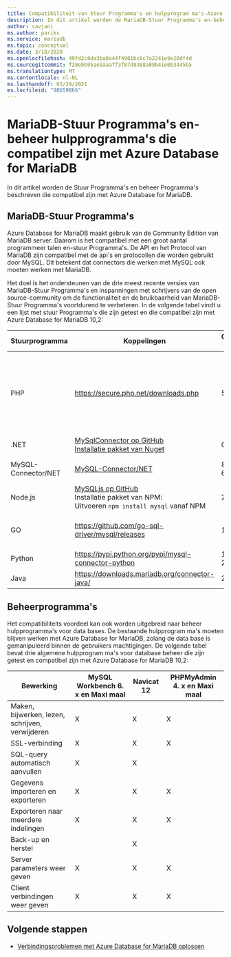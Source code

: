 ```yaml
---
title: Compatibiliteit van Stuur Programma's en hulpprogram ma's-Azure Database for MariaDB
description: In dit artikel worden de MariaDB-Stuur Programma's en-beheer Programma's beschreven die compatibel zijn met Azure Database for MariaDB.
author: savjani
ms.author: pariks
ms.service: mariadb
ms.topic: conceptual
ms.date: 3/18/2020
ms.openlocfilehash: 49fd2c8da3ba0a44f4901bc6c7a2241e9e20df4d
ms.sourcegitcommit: f28ebb95ae9aaaff3f87d8388a09b41e0b3445b5
ms.translationtype: MT
ms.contentlocale: nl-NL
ms.lasthandoff: 03/29/2021
ms.locfileid: "98659866"
---
```

# <a name="mariadb-drivers-and-management-tools-compatible-with-azure-database-for-mariadb"></a>MariaDB-Stuur Programma's en-beheer hulpprogramma's die compatibel zijn met Azure Database for MariaDB

In dit artikel worden de Stuur Programma's en beheer Programma's beschreven die compatibel zijn met Azure Database for MariaDB.

## <a name="mariadb-drivers"></a>MariaDB-Stuur Programma's

Azure Database for MariaDB maakt gebruik van de Community Edition van MariaDB server. Daarom is het compatibel met een groot aantal programmeer talen en-stuur Programma's. De API en het Protocol van MariaDB zijn compatibel met de api's en protocollen die worden gebruikt door MySQL. Dit betekent dat connectors die werken met MySQL ook moeten werken met MariaDB.

Het doel is het ondersteunen van de drie meest recente versies van MariaDB-Stuur Programma's en inspanningen met schrijvers van de open source-community om de functionaliteit en de bruikbaarheid van MariaDB-Stuur Programma's voortdurend te verbeteren. In de volgende tabel vindt u een lijst met stuur Programma's die zijn getest en die compatibel zijn met Azure Database for MariaDB 10,2:

**Stuurprogramma** | **Koppelingen** | **Compatibele versies** | **Incompatibele versies** | **Opmerkingen**
---|---|---|---|---
PHP | https://secure.php.net/downloads.php | 5,5, 5,6, 7. x | 5.3 | Voeg MYSQLI_CLIENT_SSL_DONT_VERIFY_SERVER_CERT toe aan de connection string voor PHP 7,0-verbinding met SSL-MySQLi. <br> ```mysqli_real_connect($conn, $host, $username, $password, $db_name, 3306, NULL, MYSQLI_CLIENT_SSL_DONT_VERIFY_SERVER_CERT);```<br> Bob ingesteld: ```PDO::MYSQL_ATTR_SSL_VERIFY_SERVER_CERT``` optie op ONWAAR.
.NET | [MySqlConnector op GitHub](https://github.com/mysql-net/MySqlConnector) <br> [Installatie pakket van Nuget](https://www.nuget.org/packages/MySqlConnector/) | 0,27 en na | 0.26.5 en vóór |
MySQL-Connector/NET | [MySQL-Connector/NET](https://github.com/mysql/mysql-connector-net) | 8,0, 7,0, 6,10 |  | Een coderings fout kan ertoe leiden dat verbindingen mislukken op sommige niet-UTF8 Windows-systemen.
Node.js |  [MySQLjs op GitHub](https://github.com/mysqljs/mysql/) <br> Installatie pakket van NPM:<br> Uitvoeren `npm install mysql` vanaf NPM | 2.15 | 2.14.1 en vóór
GO | https://github.com/go-sql-driver/mysql/releases | 1,3, 1,4 | 1,2 en vóór | Gebruik `allowNativePasswords=true` in de Connection String voor versie 1,3. Versie 1,4 bevat een oplossing en `allowNativePasswords=true` is niet meer vereist.
Python | https://pypi.python.org/pypi/mysql-connector-python | 1.2.3, 2,0, 2,1, 2,2 | 1.2.2 en voor |
Java | https://downloads.mariadb.org/connector-java/ | 2,1, 2,0, 1,6 | 1.5.5 en vóór |

## <a name="management-tools"></a>Beheerprogramma's

Het compatibiliteits voordeel kan ook worden uitgebreid naar beheer hulpprogramma's voor data bases. De bestaande hulpprogram ma's moeten blijven werken met Azure Database for MariaDB, zolang de data base is gemanipuleerd binnen de gebruikers machtigingen. De volgende tabel bevat drie algemene hulpprogram ma's voor database beheer die zijn getest en compatibel zijn met Azure Database for MariaDB 10,2:

| Bewerking | **MySQL Workbench 6. x en Maxi maal** | **Navicat 12** | **PHPMyAdmin 4. x en Maxi maal**
---|---|---|---
Maken, bijwerken, lezen, schrijven, verwijderen | X | X | X
SSL-verbinding | X | X | X
SQL-query automatisch aanvullen | X | X |
Gegevens importeren en exporteren | X | X | X
Exporteren naar meerdere indelingen | X | X | X
Back-up en herstel |  | X |
Server parameters weer geven | X | X | X
Client verbindingen weer geven | X | X | X

## <a name="next-steps"></a>Volgende stappen

- [Verbindingsproblemen met Azure Database for MariaDB oplossen](howto-troubleshoot-common-connection-issues.md)